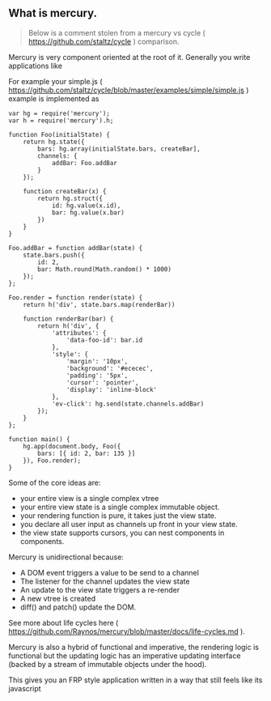 ## What is mercury.

> Below is a comment stolen from a mercury vs cycle ( https://github.com/staltz/cycle ) comparison.

Mercury is very component oriented at the root of it. Generally you write applications like

For example your simple.js ( https://github.com/staltz/cycle/blob/master/examples/simple/simple.js ) example is implemented as

```
var hg = require('mercury');
var h = require('mercury').h;

function Foo(initialState) {
    return hg.state({
        bars: hg.array(initialState.bars, createBar],
        channels: {
            addBar: Foo.addBar
        }
    });

    function createBar(x) {
        return hg.struct({
            id: hg.value(x.id),
            bar: hg.value(x.bar)
        })
    }
}

Foo.addBar = function addBar(state) {
    state.bars.push({
        id: 2,
        bar: Math.round(Math.random() * 1000)
    });
};

Foo.render = function render(state) {
    return h('div', state.bars.map(renderBar))

    function renderBar(bar) {
        return h('div', {
            'attributes': {
                'data-foo-id': bar.id
            },
            'style': {
                'margin': '10px',
                'background': '#ececec',
                'padding': '5px',
                'cursor': 'pointer',
                'display': 'inline-block'
            },
            'ev-click': hg.send(state.channels.addBar)
        });
    }
};

function main() {
    hg.app(document.body, Foo({
        bars: [{ id: 2, bar: 135 }]
    }), Foo.render);
}
```

Some of the core ideas are:

 - your entire view is a single complex vtree
 - your entire view state is a single complex immutable object.
 - your rendering function is pure, it takes just the view state.
 - you declare all user input as channels up front in your view state.
 - the view state supports cursors, you can nest components in components.

Mercury is unidirectional because:

 - A DOM event triggers a value to be send to a channel
 - The listener for the channel updates the view state
 - An update to the view state triggers a re-render
 - A new vtree is created
 - diff() and patch() update the DOM.

See more about life cycles here ( https://github.com/Raynos/mercury/blob/master/docs/life-cycles.md ).

Mercury is also a hybrid of functional and imperative, the rendering logic is functional but the updating logic has an imperative updating interface (backed by a stream of immutable objects under the hood).

This gives you an FRP style application written in a way that still feels like its javascript
